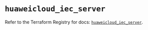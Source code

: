 # `huaweicloud_iec_server`

Refer to the Terraform Registry for docs: [`huaweicloud_iec_server`](https://registry.terraform.io/providers/huaweicloud/huaweicloud/1.71.1/docs/resources/iec_server).
